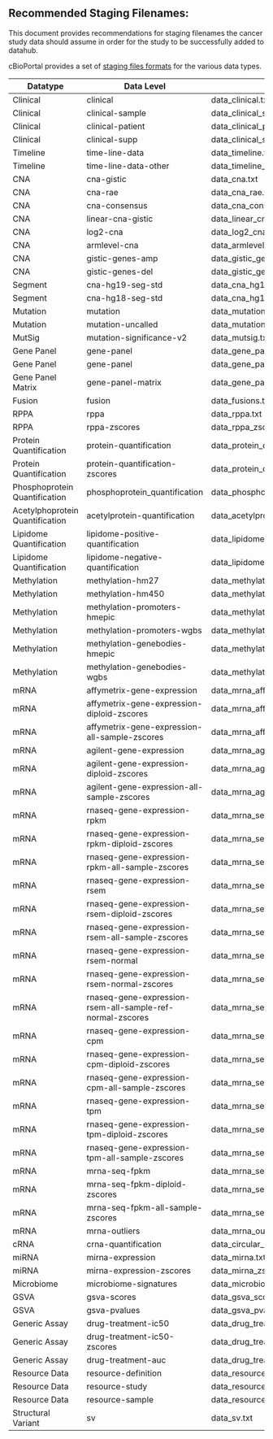 ## Recommended Staging Filenames:

This document provides recommendations for staging filenames the cancer study data should assume in order for the study to be successfully added to datahub.

cBioPortal provides a set of [staging files formats](https://docs.cbioportal.org/5.1-data-loading/data-loading/file-formats) for the various data types.

Datatype | Data Level | Recommended Data Filename | Recommended Meta Filename
-- | -- | -- | --
Clinical | clinical | data_clinical.txt | meta_clinical.txt
Clinical | clinical-sample | data_clinical_sample.txt | meta_clinical_sample.txt
Clinical | clinical-patient | data_clinical_patient.txt | meta_clinical_patient.txt
Clinical | clinical-supp | data_clinical_supp.txt | meta_clinical.txt
Timeline | time-line-data | data_timeline.txt | meta_timeline.txt
Timeline | time-line-data-other | data_timeline_*.txt | meta_timeline.txt
CNA | cna-gistic | data_cna.txt | meta_cna.txt
CNA | cna-rae | data_cna_rae.txt | meta_cna_rae.txt
CNA | cna-consensus | data_cna_consensus.txt | meta_cna_consensus.txt
CNA | linear-cna-gistic | data_linear_cna.txt | meta_linear_cna.txt
CNA | log2-cna | data_log2_cna.txt | meta_log2_cna.txt
CNA | armlevel-cna | data_armlevel_cna.txt | meta_armlevel_cna.txt
CNA | gistic-genes-amp | data_gistic_genes_amp.txt | meta_gistic_genes_amp.txt
CNA | gistic-genes-del | data_gistic_genes_del.txt | meta_gistic_genes_del.txt
Segment | cna-hg19-seg-std | data_cna_hg19.seg | meta_cna_hg19_seg.txt
Segment | cna-hg18-seg-std | data_cna_hg18.seg | meta_cna_hg18_seg.txt
Mutation | mutation | data_mutations.txt | meta_mutations.txt
Mutation | mutation-uncalled | data_mutations_uncalled.txt | meta_mutations_uncalled.txt
MutSig | mutation-significance-v2 | data_mutsig.txt | meta_mutsig.txt
Gene Panel | gene-panel | data_gene_panel.txt
Gene Panel | gene-panel | data_gene_panel_*.txt
Gene Panel Matrix | gene-panel-matrix | data_gene_panel_matrix.txt | meta_gene_panel_matrix.txt
Fusion | fusion | data_fusions.txt | meta_fusions.txt
RPPA | rppa | data_rppa.txt | meta_rppa.txt
RPPA | rppa-zscores | data_rppa_zscores.txt | meta_rppa_zscores.txt
Protein Quantification | protein-quantification | data_protein_quantification.txt | meta_protein_quantification.txt
Protein Quantification | protein-quantification-zscores | data_protein_quantification_zscores.txt | meta_protein_quantification_zscores.txt
Phosphoprotein Quantification | phosphoprotein_quantification | data_phosphoprotein_quantification.txt | meta_phosphoprotein_quantification.txt
Acetylphoprotein Quantification | acetylprotein-quantification | data_acetylprotein_quantification.txt | meta_acetylprotein_quantification.txt
Lipidome Quantification | lipidome-positive-quantification | data_lipidome_positive_quantification.txt | meta_lipidome_positive_quantification.txt
Lipidome Quantification | lipidome-negative-quantification | data_lipidome_negative_quantification.txt | meta_lipidome_negative_quantification.txt
Methylation | methylation-hm27 | data_methylation_hm27.txt | meta_methylation_hm27.txt
Methylation | methylation-hm450 | data_methylation_hm450.txt | meta_methylation_hm450.txt
Methylation | methylation-promoters-hmepic | data_methylation_promoters_hmepic.txt | meta_methylation_promoters_hmepic.txt
Methylation | methylation-promoters-wgbs | data_methylation_promoters_wgbs.txt | meta_methylation_promoters_wgbs.txt
Methylation | methylation-genebodies-hmepic | data_methylation_genebodies_hmepic.txt | meta_methylation_genebodies_hmepic.txt
Methylation | methylation-genebodies-wgbs | data_methylation_genebodies_wgbs.txt | meta_methylation_genebodies_wgbs.txt
mRNA | affymetrix-gene-expression | data_mrna_affymetrix_microarray.txt | meta_mrna_affymetrix_microarray.txt
mRNA | affymetrix-gene-expression-diploid-zscores | data_mrna_affymetrix_microarray_zscores_ref_diploid_samples.txt | meta_mrna_affymetrix_microarray_zscores_ref_diploid_samples.txt
mRNA | affymetrix-gene-expression-all-sample-zscores | data_mrna_affymetrix_microarray_zscores_ref_all_samples.txt | meta_mrna_affymetrix_microarray_zscores_ref_all_samples.txt
mRNA | agilent-gene-expression | data_mrna_agilent_microarray.txt | meta_mrna_agilent_microarray.txt
mRNA | agilent-gene-expression-diploid-zscores | data_mrna_agilent_microarray_zscores_ref_diploid_samples.txt | meta_mrna_agilent_microarray_zscores_ref_diploid_samples.txt
mRNA | agilent-gene-expression-all-sample-zscores | data_mrna_agilent_microarray_zscores_ref_all_samples.txt | meta_mrna_agilent_microarray_zscores_ref_all_samples.txt
mRNA | rnaseq-gene-expression-rpkm | data_mrna_seq_rpkm.txt | meta_mrna_seq_rpkm.txt
mRNA | rnaseq-gene-expression-rpkm-diploid-zscores | data_mrna_seq_rpkm_zscores_ref_diploid_samples.txt | meta_mrna_seq_rpkm_zscores_ref_diploid_samples.txt
mRNA | rnaseq-gene-expression-rpkm-all-sample-zscores | data_mrna_seq_rpkm_zscores_ref_all_samples.txt | meta_mrna_seq_rpkm_zscores_ref_all_samples.txt
mRNA | rnaseq-gene-expression-rsem | data_mrna_seq_v2_rsem.txt | meta_mrna_seq_v2_rsem.txt
mRNA | rnaseq-gene-expression-rsem-diploid-zscores | data_mrna_seq_v2_rsem_zscores_ref_diploid_samples.txt | meta_mrna_seq_v2_rsem_zscores_ref_diploid_samples.txt
mRNA | rnaseq-gene-expression-rsem-all-sample-zscores | data_mrna_seq_v2_rsem_zscores_ref_all_samples.txt | meta_mrna_seq_v2_rsem_zscores_ref_all_samples.txt
mRNA | rnaseq-gene-expression-rsem-normal | data_mrna_seq_v2_rsem_normal_samples.txt | meta_mrna_seq_v2_rsem_normal_samples.txt
mRNA | rnaseq-gene-expression-rsem-normal-zscores | data_mrna_seq_v2_rsem_normal_samples_zscores_ref_normal_samples.txt | meta_mrna_seq_v2_rsem_normal_samples_zscores_ref_normal_samples.txt
mRNA | rnaseq-gene-expression-rsem-all-sample-ref-normal-zscores | data_mrna_seq_v2_rsem_zscores_ref_normal_samples.txt | meta_mrna_seq_v2_rsem_zscores_ref_normal_samples.txt
mRNA | rnaseq-gene-expression-cpm | data_mrna_seq_cpm.txt | meta_mrna_seq_cpm.txt
mRNA | rnaseq-gene-expression-cpm-diploid-zscores | data_mrna_seq_cpm_zscores_ref_diploid_samples.txt | meta_mrna_seq_cpm_zscores_ref_diploid_samples.txt
mRNA | rnaseq-gene-expression-cpm-all-sample-zscores | data_mrna_seq_cpm_zscores_ref_all_samples.txt | meta_mrna_seq_cpm_zscores_ref_all_samples.txt
mRNA | rnaseq-gene-expression-tpm | data_mrna_seq_tpm.txt | meta_mrna_seq_tpm.txt
mRNA | rnaseq-gene-expression-tpm-diploid-zscores | data_mrna_seq_tpm_zscores_ref_diploid_samples.txt | meta_mrna_seq_tpm_zscores_ref_diploid_samples.txt
mRNA | rnaseq-gene-expression-tpm-all-sample-zscores | data_mrna_seq_tpm_zscores_ref_all_samples.txt | meta_mrna_seq_tpm_zscores_ref_all_samples.txt
mRNA | mrna-seq-fpkm | data_mrna_seq_fpkm.txt | meta_mrna_seq_fpkm.txt
mRNA | mrna-seq-fpkm-diploid-zscores | data_mrna_seq_fpkm_zscores_ref_diploid_samples.txt | meta_mrna_seq_fpkm_zscores_ref_diploid_samples.txt
mRNA | mrna-seq-fpkm-all-sample-zscores | data_mrna_seq_fpkm_zscores_ref_all_samples.txt | meta_mrna_seq_fpkm_zscores_ref_all_samples.txt
mRNA | mrna-outliers | data_mrna_outliers.txt | meta_mrna_outliers.txt
cRNA | crna-quantification | data_circular_rna.txt | meta_circular_rna.txt
miRNA | mirna-expression | data_mirna.txt | meta_mirna.txt
miRNA | mirna-expression-zscores | data_mirna_zscores.txt | meta_mirna_zscores.txt
Microbiome | microbiome-signatures | data_microbiome.txt | meta_microbiome.txt
GSVA | gsva-scores | data_gsva_scores.txt | meta_gsva_scores.txt
GSVA | gsva-pvalues | data_gsva_pvalues.txt | meta_gsva_pvalues.txt
Generic Assay | drug-treatment-ic50 | data_drug_treatment_ic50.txt | meta_drug_treatment_ic50.txt
Generic Assay | drug-treatment-ic50-zscores | data_drug_treatment_zscore.txt | meta_drug_treatment_zscore.txt
Generic Assay | drug-treatment-auc | data_drug_treatment_auc.txt | meta_drug_treatment_auc.txt
Resource Data | resource-definition | data_resource_definition.txt | meta_resource_definition.txt
Resource Data | resource-study | data_resource_study.txt | meta_resource_study.txt
Resource Data | resource-sample | data_resource_sample.txt | meta_resource_sample.txt
Structural Variant | sv | data_sv.txt | meta_sv.txt